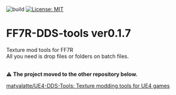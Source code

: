 ![build](https://github.com/matyalatte/FF7R-DDS-tools/actions/workflows/build.yml/badge.svg)
[![License: MIT](https://img.shields.io/badge/License-MIT-yellow.svg)](https://opensource.org/licenses/MIT)

# FF7R-DDS-tools ver0.1.7
Texture mod tools for FF7R<br>
All you need is drop files or folders on batch files.<br>
<br>

:warning: **The project moved to the other repository below.**
   
[matyalatte/UE4-DDS-Tools: Texture modding tools for UE4 games](https://github.com/matyalatte/UE4-DDS-Tools)
